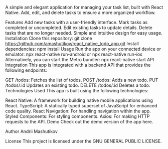 A simple and elegant application for managing your task list, built with React Native. Add, edit, and delete tasks to ensure a more organized workflow.

Features
Add new tasks with a user-friendly interface.
Mark tasks as completed or uncompleted.
Edit existing tasks to update details.
Delete tasks that are no longer needed.
Simple and intuitive design for easy usage.
Installation
Clone this repository: git clone https://github.com/amashutikov/react_native_todo_app.git
Install dependencies: npm install
Usage
Run the app on your connected device or emulator: npx react-native run-android or npx react-native run-ios
Alternatively, you can start the Metro bundler: npx react-native start
API Integration
This app is integrated with a backend API that provides the following endpoints:

GET /todos: Fetches the list of todos.
POST /todos: Adds a new todo.
PUT /todos/:id Updates an existing todo.
DELETE /todos/:id Deletes a todo.
Technologies Used
This app is built using the following technologies:

React Native: A framework for building native mobile applications using React.
TypeScript: A statically typed superset of JavaScript for enhanced code quality.
React Navigation: For handling navigation within the app.
Styled Components: For styling components.
Axios: For making HTTP requests to the API.
Demo
Check out the demo version of the app here.

Author
Andrii Mashutikov

License
This project is licensed under the GNU GENERAL PUBLIC LICENSE.
